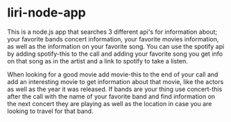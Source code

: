 # liri-node-app
This is a node.js app that searches 3 different api's for information about; your favorite bands concert information, your favorite movies information, as well as the information on your favorite song. You can use the spotify api by adding spotify-this to the call and adding your favorite song you get info on that song as in the artist and a link to spotify to take a listen. 

When looking for a good movie add movie-this to the end of your call and add an interesting movie to get information about that movie, like the actors as well as the year it was released. If bands are your thing use concert-this after the call with the name of your favorite band and find information on the next concert they are playing as well as the location in case you are looking to travel for that band.
